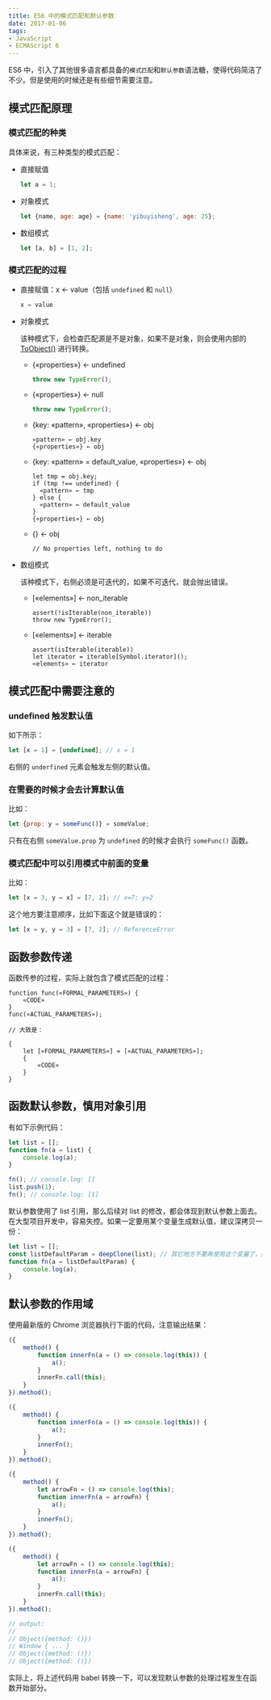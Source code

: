 ```yaml
---
title: ES6 中的模式匹配和默认参数
date: 2017-01-06
tags:
- JavaScript
- ECMAScript 6
---
```


ES6 中，引入了其他很多语言都具备的`模式匹配`和`默认参数`语法糖，使得代码简洁了不少。但是使用的时候还是有些细节需要注意。
<!-- more -->

## 模式匹配原理

### 模式匹配的种类

具体来说，有三种类型的模式匹配：

* 直接赋值

    ```js
    let a = 1;
    ```

* 对象模式

    ```js
    let {name, age: age} = {name: 'yibuyisheng', age: 25};
    ```

* 数组模式

    ```js
    let [a, b] = [1, 2];
    ```

### 模式匹配的过程

* 直接赋值：x ← value（包括 `undefined` 和 `null`）

    ```js
    x = value
    ```

* 对象模式

    该种模式下，会检查匹配源是不是对象，如果不是对象，则会使用内部的 [ToObject()](https://people.mozilla.org/~jorendorff/es6-draft.html#sec-toobject) 进行转换。

    - {«properties»} ← undefined

        ```js
        throw new TypeError();
        ```

    - {«properties»} ← null

        ```js
        throw new TypeError();
        ```

    - {key: «pattern», «properties»} ← obj

        ```
        «pattern» ← obj.key
        {«properties»} ← obj
        ```

    - {key: «pattern» = default_value, «properties»} ← obj

        ```
        let tmp = obj.key;
        if (tmp !== undefined) {
          «pattern» ← tmp
        } else {
          «pattern» ← default_value
        }
        {«properties»} ← obj
        ```

    - {} ← obj

        ```
        // No properties left, nothing to do
        ```

* 数组模式

    该种模式下，右侧必须是可迭代的，如果不可迭代，就会抛出错误。

    - [«elements»] ← non_iterable

        ```
        assert(!isIterable(non_iterable))
        throw new TypeError();
        ```

    - [«elements»] ← iterable

        ```
        assert(isIterable(iterable))
        let iterator = iterable[Symbol.iterator]();
        «elements» ← iterator
        ```

## 模式匹配中需要注意的

### undefined 触发默认值

如下所示：

```js
let [x = 1] = [undefined]; // x = 1
```

右侧的 `underfined` 元素会触发左侧的默认值。

### 在需要的时候才会去计算默认值

比如：

```js
let {prop: y = someFunc()} = someValue;
```

只有在右侧 `someValue.prop` 为 `undefined` 的时候才会执行 `someFunc()` 函数。

### 模式匹配中可以引用模式中前面的变量

比如：

```js
let [x = 3, y = x] = [7, 2]; // x=7; y=2
```

这个地方要注意顺序，比如下面这个就是错误的：

```js
let [x = y, y = 3] = [7, 2]; // ReferenceError
```

## 函数参数传递

函数传参的过程，实际上就包含了模式匹配的过程：

```
function func(«FORMAL_PARAMETERS») {
    «CODE»
}
func(«ACTUAL_PARAMETERS»);

// 大致是：

{
    let [«FORMAL_PARAMETERS»] = [«ACTUAL_PARAMETERS»];
    {
        «CODE»
    }
}
```

## 函数默认参数，慎用对象引用

有如下示例代码：

```js
let list = [];
function fn(a = list) {
    console.log(a);
}

fn(); // console.log: []
list.push(1);
fn(); // console.log: [1]
```

默认参数使用了 list 引用，那么后续对 list 的修改，都会体现到默认参数上面去。在大型项目开发中，容易失控。如果一定要用某个变量生成默认值，建议深拷贝一份：

```js
let list = [];
const listDefaultParam = deepClone(list); // 其它地方不要再使用这个变量了，并且在函数内部也不要修改这个变量值
function fn(a = listDefaultParam) {
    console.log(a);
}
```

## 默认参数的作用域

使用最新版的 Chrome 浏览器执行下面的代码，注意输出结果：

```js
({
    method() {
        function innerFn(a = () => console.log(this)) {
            a();
        }
        innerFn.call(this);
    }
}).method();

({
    method() {
        function innerFn(a = () => console.log(this)) {
            a();
        }
        innerFn();
    }
}).method();

({
    method() {
        let arrowFn = () => console.log(this);
        function innerFn(a = arrowFn) {
            a();
        }
        innerFn();
    }
}).method();

({
    method() {
        let arrowFn = () => console.log(this);
        function innerFn(a = arrowFn) {
            a();
        }
        innerFn.call(this);
    }
}).method();

// output:
//
// Object({method: ()})
// Window { ... }
// Object({method: ()})
// Object({method: ()})
```

实际上，将上述代码用 babel 转换一下，可以发现默认参数的处理过程发生在函数开始部分。
